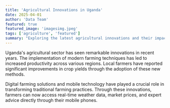 ```yaml
---
title: 'Agricultural Innovations in Uganda'
date: 2025-04-01
author: 'Data Team'
featured: true
featured_image: 'imagesimg.jpeg'
tags: ['agriculture', 'featured']
summary: "Exploring the latest agricultural innovations and their impact on Ugandan farmers' productivity and income."
---
```


Uganda's agricultural sector has seen remarkable innovations in recent years. The implementation of modern farming techniques has led to increased productivity across various regions. Local farmers have reported significant improvements in crop yields through the adoption of these new methods.

Digital farming solutions and mobile technology have played a crucial role in transforming traditional farming practices. Through these innovations, farmers can now access real-time weather data, market prices, and expert advice directly through their mobile phones.
